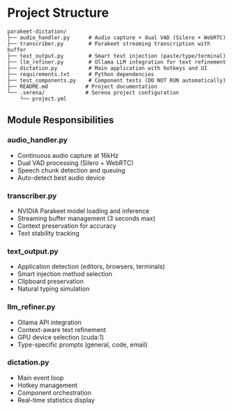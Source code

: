 # Project Structure

```
parakeet-dictation/
├── audio_handler.py      # Audio capture + dual VAD (Silero + WebRTC)
├── transcriber.py        # Parakeet streaming transcription with buffer
├── text_output.py        # Smart text injection (paste/type/terminal)
├── llm_refiner.py        # Ollama LLM integration for text refinement
├── dictation.py          # Main application with hotkeys and UI
├── requirements.txt      # Python dependencies
├── test_components.py    # Component tests (DO NOT RUN automatically)
├── README.md            # Project documentation
└── .serena/             # Serena project configuration
    └── project.yml
```

## Module Responsibilities

### audio_handler.py
- Continuous audio capture at 16kHz
- Dual VAD processing (Silero + WebRTC)
- Speech chunk detection and queuing
- Auto-detect best audio device

### transcriber.py
- NVIDIA Parakeet model loading and inference
- Streaming buffer management (3 seconds max)
- Context preservation for accuracy
- Text stability tracking

### text_output.py
- Application detection (editors, browsers, terminals)
- Smart injection method selection
- Clipboard preservation
- Natural typing simulation

### llm_refiner.py
- Ollama API integration
- Context-aware text refinement
- GPU device selection (cuda:1)
- Type-specific prompts (general, code, email)

### dictation.py
- Main event loop
- Hotkey management
- Component orchestration
- Real-time statistics display